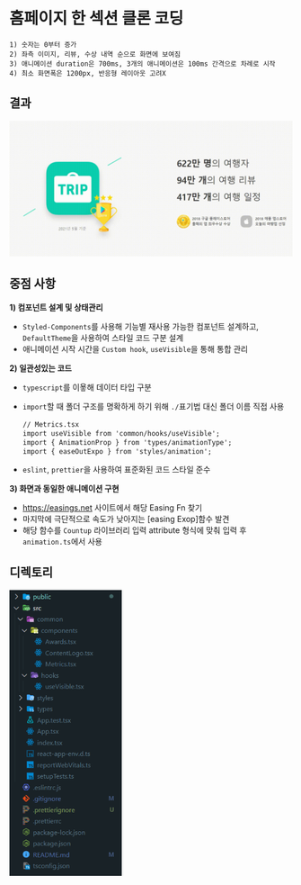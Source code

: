 # 홈페이지 한 섹션 클론 코딩

```
1) 숫자는 0부터 증가
2) 좌측 이미지, 리뷰, 수상 내역 순으로 화면에 보여짐
3) 애니메이션 duration은 700ms, 3개의 애니메이션은 100ms 간격으로 차례로 시작
4) 최소 화면폭은 1200px, 반응형 레이아웃 고려X
```

## 결과
  
<img src="public/readme/result.gif" width = "600px" alt="result">


## 중점 사항

**1) 컴포넌트 설계 및 상태관리**
   * `Styled-Components`를 사용해 기능별 재사용 가능한 컴포넌트 설계하고, `DefaultTheme`을 사용하여 스타일 코드 구분 설계
   * 애니메이션 시작 시간을 `Custom hook`, `useVisible`을 통해 통합 관리

**2) 일관성있는 코드**  
   * `typescript`를 이욯해 데이터 타입 구분  
   * `import`할 때 폴더 구조를 명확하게 하기 위해 `./`표기법 대신 폴더 이름 직접 사용  
       
        ```
        // Metrics.tsx
        import useVisible from 'common/hooks/useVisible';
        import { AnimationProp } from 'types/animationType';
        import { easeOutExpo } from 'styles/animation';
        ```  
   * `eslint`, `prettier`을 사용하여 표준화된 코드 스타일 준수


**3) 화면과 동일한 애니메이션 구현**
   * https://easings.net 사이트에서 해당 Easing Fn 찾기
   * 마지막에 극단적으로 속도가 낮아지는 [easing Exop]함수 발견
   * 해당 함수를 `Countup` 라이브러리 입력 attribute 형식에 맞춰 입력 후 `animation.ts`에서 사용


## 디렉토리  

<img src="public/readme/directory.PNG" width="200px" alt="result"></img>